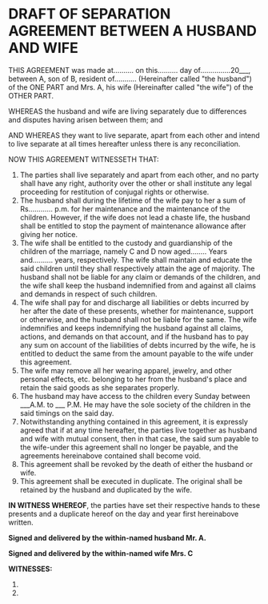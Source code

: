 # DRAFT OF SEPARATION AGREEMENT BETWEEN A HUSBAND AND WIFE

THIS AGREEMENT was made at.......... on this.......... day of...............20___, between A, son of B, resident of........... (Hereinafter called "the husband") of the ONE PART and Mrs. A, his wife (Hereinafter called "the wife") of the OTHER PART.

WHEREAS the husband and wife are living separately due to differences and disputes having arisen between them; and

AND WHEREAS they want to live separate, apart from each other and intend to live separate at all times hereafter unless there is any reconciliation.

NOW THIS AGREEMENT WITNESSETH THAT:

1. The parties shall live separately and apart from each other, and no party shall have any right, authority over the other or shall institute any legal proceeding for restitution of conjugal rights or otherwise.
2. The husband shall during the lifetime of the wife pay to her a sum of Rs............ p.m. for her maintenance and the maintenance of the children. However, if the wife does not lead a chaste life, the husband shall be entitled to stop the payment of maintenance allowance after giving her notice.
3. The wife shall be entitled to the custody and guardianship of the children of the marriage, namely C and D now aged........ Years and.......... years, respectively. The wife shall maintain and educate the said children until they shall respectively attain the age of majority. The husband shall not be liable for any claim or demands of the children, and the wife shall keep the husband indemnified from and against all claims and demands in respect of such children.
4. The wife shall pay for and discharge all liabilities or debts incurred by her after the date of these presents, whether for maintenance, support or otherwise, and the husband shall not be liable for the same. The wife indemnifies and keeps indemnifying the husband against all claims, actions, and demands on that account, and if the husband has to pay any sum on account of the liabilities of debts incurred by the wife, he is entitled to deduct the same from the amount payable to the wife under this agreement.
5. The wife may remove all her wearing apparel, jewelry, and other personal effects, etc. belonging to her from the husband's place and retain the said goods as she separates properly.
6. The husband may have access to the children every Sunday between ___A.M. to ___ P.M. He may have the sole society of the children in the said timings on the said day.
7. Notwithstanding anything contained in this agreement, it is expressly agreed that if at any time hereafter, the parties live together as husband and wife with mutual consent, then in that case, the said sum payable to the wife-under this agreement shall no longer be payable, and the agreements hereinabove contained shall become void.
8. This agreement shall be revoked by the death of either the husband or wife.
9. This agreement shall be executed in duplicate. The original shall be retained by the husband and duplicated by the wife.

**IN WITNESS WHEREOF**, the parties have set their respective hands to these presents and a duplicate hereof on the day and year first hereinabove written.

**Signed and delivered by the within-named husband Mr. A.**

**Signed and delivered by the within-named wife Mrs. C**

**WITNESSES:**

1. 
2.
